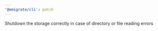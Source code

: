 ```yaml
---
'@emigrate/cli': patch
---
```


Shutdown the storage correctly in case of directory or file reading errors
